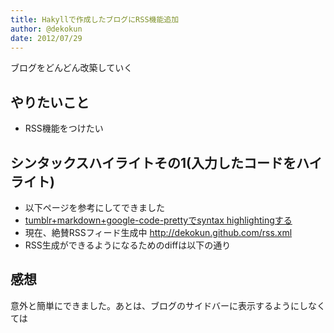 ```yaml
---
title: Hakyllで作成したブログにRSS機能追加
author: @dekokun
date: 2012/07/29
---
```


ブログをどんどん改築していく

## やりたいこと

* RSS機能をつけたい

## シンタックスハイライトその1(入力したコードをハイライト)

* 以下ページを参考にしてできました
* [tumblr+markdown+google-code-prettyでsyntax highlightingする](http://hackage.haskell.org/packages/archive/hakyll/3.2.7.2/doc/html/Hakyll-Web-Feed.html)
* 現在、絶賛RSSフィード生成中 http://dekokun.github.com/rss.xml
* RSS生成ができるようになるためのdiffは以下の通り

<script src="https://gist.github.com/3196214.js?file=hakyll.diff"></script>

## 感想

意外と簡単にできました。あとは、ブログのサイドバーに表示するようにしなくては
